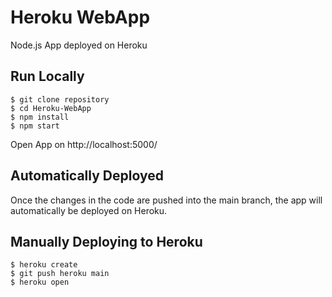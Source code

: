 # Heroku WebApp

Node.js App deployed on Heroku

## Run Locally

```
$ git clone repository
$ cd Heroku-WebApp
$ npm install
$ npm start
```

Open App on http://localhost:5000/ 


## Automatically Deployed
Once the changes in the code are pushed into the main branch, the app will automatically be deployed on Heroku.

## Manually Deploying to Heroku
```
$ heroku create
$ git push heroku main
$ heroku open
```